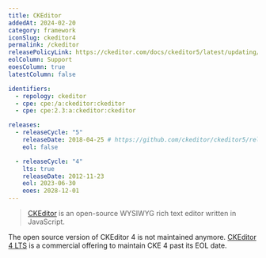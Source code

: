 ```yaml
---
title: CKEditor
addedAt: 2024-02-20
category: framework
iconSlug: ckeditor4
permalink: /ckeditor
releasePolicyLink: https://ckeditor.com/docs/ckeditor5/latest/updating/versioning-policy.html
eolColumn: Support
eoesColumn: true
latestColumn: false

identifiers:
  - repology: ckeditor
  - cpe: cpe:/a:ckeditor:ckeditor
  - cpe: cpe:2.3:a:ckeditor:ckeditor

releases:
  - releaseCycle: "5"
    releaseDate: 2018-04-25 # https://github.com/ckeditor/ckeditor5/releases/tag/v10.0.0
    eol: false

  - releaseCycle: "4"
    lts: true
    releaseDate: 2012-11-23
    eol: 2023-06-30
    eoes: 2028-12-01
---
```


> [CKEditor](https://ckeditor.com/) is an open-source WYSIWYG rich text editor written in JavaScript.

The open source version of CKEditor 4 is not maintained anymore.
[CKEditor 4 LTS](https://ckeditor.com/ckeditor-4-support/) is a commercial offering to maintain CKE 4 past its EOL date.
